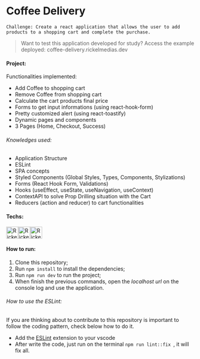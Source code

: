 # Coffee Delivery

```
Challenge: Create a react application that allows the user to add products to a shopping cart and complete the purchase.
```

>Want to test this application developed for study?
>Access the example deployed: coffee-delivery.rickelmedias.dev

#### Project:

Functionalities implemented:

- Add Coffee to shopping cart
- Remove Coffee from shopping cart
- Calculate the cart products final price
- Forms to get input informations (using react-hook-form)
- Pretty customized alert (using react-toastify)
- Dynamic pages and components
- 3 Pages (Home, Checkout, Success)

###### Knowledges used:

- Application Structure
- ESLint
- SPA concepts
- Styled Components (Global Styles, Types, Components, Stylizations)
- Forms (React Hook Form, Validations)
- Hooks (useEffect, useState, useNavigation, useContext)
- ContextAPI to solve Prop Drilling situation with the Cart
- Reducers (action and reducer) to cart functionalities

#### Techs:

[<img height="32em" alt="Rickelme used Typescript" src="https://www.svgrepo.com/show/349540/typescript.svg" />][ts][<img height="32em" alt="Rickelme used Vite" src="https://www.svgrepo.com/show/374167/vite.svg" />][vite][<img height="32em" alt="Rickelme used Vite" src="https://www.svgrepo.com/show/354259/react.svg" />][react]

#### How to run:

1. Clone this repository;
2. Run `npm install` to install the dependencies;
3. Run `npm run dev` to run the project;
4. When finish the previous commands, open the *localhost url* on the console log and use the application.

###### How to use the ESLint:

If you are thinking about to contribute to this repository is important to follow the coding pattern, check below how to do it.

- Add the [ESLint](https://marketplace.visualstudio.com/items?itemName=dbaeumer.vscode-eslint) extension to your vscode
- After write the code, just run on the terminal `npm run lint::fix `, it will fix all.

[styledcomponents]: https://styled-components.com/docs
[react]: https://reactjs.org/docs/getting-started.html
[vite]: https://vitejs.dev/
[ts]:https://www.typescriptlang.org/docs/
